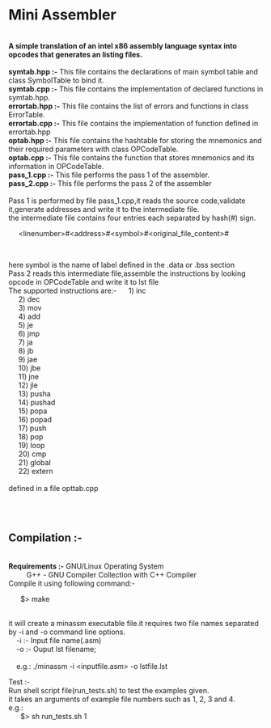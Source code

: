 <h1>Mini Assembler</h1>
<br/>
<strong>A simple translation of an intel x86 assembly language syntax into opcodes that generates an listing files.</strong>
<br/>
<br/>
<strong>symtab.hpp :-</strong> This file contains the declarations of main symbol table and class SymbolTable to bind it.
<br/>
<strong>symtab.cpp :-</strong> This file contains the implementation of declared functions in symtab.hpp.
<br/>
<strong>errortab.hpp :-</strong> This file contains the list of errors and functions in class ErrorTable.
<br/>
<strong>errortab.cpp :-</strong> This file contains the implementation of function defined in errortab.hpp
<br/>
<strong>optab.hpp :-</strong> This file contains the hashtable for storing the mnemonics and their required parameters with class OPCodeTable.
<br/>
<strong>optab.cpp :-</strong> This file contains the function that stores mnemonics and its information in OPCodeTable.
<br/>
<strong>pass_1.cpp :-</strong> This file performs the pass 1 of the assembler.
<br/>
<strong>pass_2.cpp :-</strong> This file performs the pass 2 of the assembler
<br/> 
<br/>
Pass 1 is performed by file pass_1.cpp,it reads the source code,validate it,generate addresses and write it to the intermediate file.
<br/>
the intermediate file contains four entries each separated by hash(#) sign.
<br/>

&nbsp;&nbsp;&nbsp;&nbsp;  &lt;linenumber&gt;#&lt;address&gt;#&lt;symbol&gt;#&lt;original_file_content&gt;#

<br/>

here symbol is the name of label defined in the .data or .bss section
<br/>
Pass 2 reads this intermediate file,assemble the instructions by looking opcode in OPCodeTable and write it to lst file
<br/>
The supported instructions are:-
&nbsp;&nbsp;&nbsp;&nbsp;	1) inc <br/>
&nbsp;&nbsp;&nbsp;&nbsp;	2) dec <br/>
&nbsp;&nbsp;&nbsp;&nbsp;	3) mov <br/>
&nbsp;&nbsp;&nbsp;&nbsp;	4) add <br/>
&nbsp;&nbsp;&nbsp;&nbsp;	5) je <br/>
&nbsp;&nbsp;&nbsp;&nbsp;	6) jmp <br/>
&nbsp;&nbsp;&nbsp;&nbsp;	7) ja <br/>
&nbsp;&nbsp;&nbsp;&nbsp;	8) jb <br/>
&nbsp;&nbsp;&nbsp;&nbsp;	9) jae <br/>
&nbsp;&nbsp;&nbsp;&nbsp;	10) jbe <br/>
&nbsp;&nbsp;&nbsp;&nbsp;	11) jne <br/>
&nbsp;&nbsp;&nbsp;&nbsp;	12) jle <br/>
&nbsp;&nbsp;&nbsp;&nbsp;	13) pusha <br/>
&nbsp;&nbsp;&nbsp;&nbsp;	14) pushad <br/>
&nbsp;&nbsp;&nbsp;&nbsp;	15) popa <br/>
&nbsp;&nbsp;&nbsp;&nbsp;	16) popad <br/>
&nbsp;&nbsp;&nbsp;&nbsp;	17) push <br/>
&nbsp;&nbsp;&nbsp;&nbsp;	18) pop <br/>
&nbsp;&nbsp;&nbsp;&nbsp;	19) loop <br/>
&nbsp;&nbsp;&nbsp;&nbsp;	20) cmp <br/>
&nbsp;&nbsp;&nbsp;&nbsp;	21) global <br/>
&nbsp;&nbsp;&nbsp;&nbsp;	22) extern <br/>
</br>
defined in a file opttab.cpp

<br/><br/>
<h2>Compilation :-</h2>
<br/>
<strong>Requirements :-</strong> GNU/Linux Operating System<br/>
&nbsp;&nbsp;&nbsp;&nbsp;&nbsp;&nbsp;&nbsp;&nbsp;                G++ - GNU Compiler Collection with C++ Compiler
<br/>
Compile it using following command:-
<br/>

&nbsp;&nbsp;&nbsp;&nbsp;&nbsp;&nbsp;$>  make

<br/>
it will create a minassm executable file.it requires two file names separated by -i and -o command line options.
<br/>
&nbsp;&nbsp;&nbsp;&nbsp;-i :- Input file name(.asm)<br/>
&nbsp;&nbsp;&nbsp;&nbsp;-o :- Ouput lst filename;<br/>

<br/>
&nbsp;&nbsp;&nbsp;&nbsp;e.g.:  ./minassm -i &lt;inputfile.asm&gt; -o lstfile.lst
<br/>

Test :-
<br/>
Run shell script file(run_tests.sh) to test the examples given.<br/>
it takes an arguments of example file numbers such as 1, 2, 3 and 4.
<br/>
e.g.:<br/>
&nbsp;&nbsp;&nbsp;&nbsp;&nbsp;&nbsp;$> sh run_tests.sh 1
<br/>


